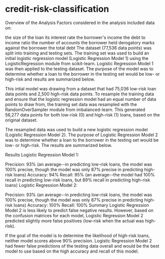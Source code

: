 # credit-risk-classification

Overview of the Analysis
Factors considered in the analysis included data on:

the size of the loan
its interest rate
the borrower's income
the debt to income ratio
the number of accounts the borrower held
derogatory marks against the borrower
the total debt
The dataset (77,536 data points) was split into training and testing sets. The training set was used to build an initial logistic regression model (Logistic Regression Model 1) using the LogisticRegression module from scikit-learn. Logistic Regression Model 1 was then applied to the testing dataset. The purpose of the model was to determine whether a loan to the borrower in the testing set would be low- or high-risk and results are summarized below.

This intial model was drawing from a dataset that had 75,036 low-risk loan data points and 2,500 high-risk data points. To resample the training data and ensure that the logistic regression model had an equal number of data points to draw from, the training set data was resampled with the RandomOverSampler module from imbalanced-learn. This generated 56,277 data points for both low-risk (0) and high-risk (1) loans, based on the original dataset.

The resampled data was used to build a new logistic regression model (Logistic Regression Model 2). The purpose of Logistic Regression Model 2 was to determine whether a loan to the borrower in the testing set would be low- or high-risk. The results are summarized below.

Results
Logistic Regression Model 1:

Precision: 93% (an average--in predicting low-risk loans, the model was 100% precise, though the model was only 87% precise in predicting high-risk loans)
Accuracy: 94%
Recall: 95% (an average--the model had 100% recall in predicting low-risk loans, but 89% recall in predicting high-risk loans)
Logistic Regression Model 2:

Precision: 93% (an average--in predicting low-risk loans, the model was 100% precise, though the model was only 87% precise in predicting high-risk loans)
Accuracy: 100%
Recall: 100%
Summary
Logistic Regression Model 2 is less likely to predict false negative results. However, based on the confusion matrices for each model, Logistic Regression Model 2 predicted slightly more false positives (low-risk when the actual was high-risk).

If the goal of the model is to determine the likelihood of high-risk loans, neither model scores above 90% precision. Logistic Regression Model 2 had fewer false predictions of the testing data overall and would be the best model to use based on the high accuracy and recall of this model.
